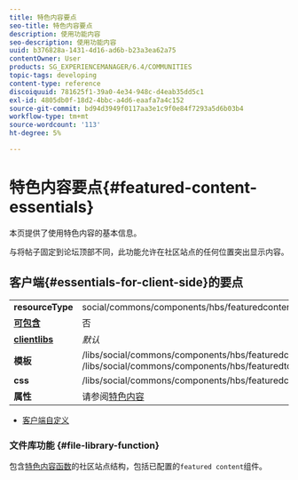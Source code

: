 ```yaml
---
title: 特色内容要点
seo-title: 特色内容要点
description: 使用功能内容
seo-description: 使用功能内容
uuid: b376828a-1431-4d16-ad6b-b23a3ea62a75
contentOwner: User
products: SG_EXPERIENCEMANAGER/6.4/COMMUNITIES
topic-tags: developing
content-type: reference
discoiquuid: 781625f1-39a0-4e34-948c-d4eab35dd5c1
exl-id: 4805db0f-18d2-4bbc-a4d6-eaafa7a4c152
source-git-commit: bd94d3949f0117aa3e1c9f0e84f7293a5d6b03b4
workflow-type: tm+mt
source-wordcount: '113'
ht-degree: 5%

---
```


# 特色内容要点{#featured-content-essentials}

本页提供了使用特色内容的基本信息。

与将帖子固定到论坛顶部不同，此功能允许在社区站点的任何位置突出显示内容。

## 客户端{#essentials-for-client-side}的要点

<table> 
 <tbody>
  <tr>
   <td> <strong>resourceType</strong></td> 
   <td>social/commons/components/hbs/featuredcontent</td> 
  </tr>
  <tr>
   <td> <a href="scf.md#add-or-include-a-communities-component"><strong>可包含</strong></a></td> 
   <td>否</td> 
  </tr>
  <tr>
   <td> <a href="clientlibs.md"><strong>clientlibs</strong></a></td> 
   <td> <i>默认</i></td> 
  </tr>
  <tr>
   <td> <strong>模板</strong></td> 
   <td> /libs/social/commons/components/hbs/featuredcontent/featuredcontent.hbs<br /> /libs/social/commons/components/hbs/featuredtopic/featuredtopic.hbs</td> 
  </tr>
  <tr>
   <td> <strong>css</strong></td> 
   <td> /libs/social/commons/components/hbs/featuredcontent/clientlibs/featuredcontent.css</td> 
  </tr>
  <tr>
   <td><strong> 属性</strong></td> 
   <td>请参阅<a href="featured.md">特色内容</a></td> 
  </tr>
 </tbody>
</table>

* [客户端自定义](client-customize.md)

### 文件库功能 {#file-library-function}

包含[特色内容函数](functions.md#featured-content-function)的社区站点结构，包括已配置的`featured content`组件。
